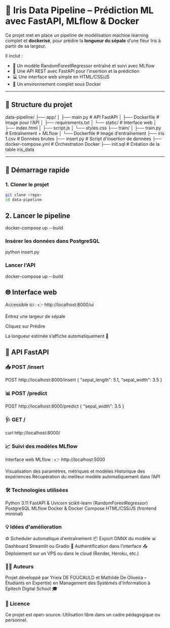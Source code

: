 # 🌸 Iris Data Pipeline – Prédiction ML avec FastAPI, MLflow & Docker

Ce projet met en place un pipeline de modélisation machine learning complet et **dockerisé**, pour prédire la **longueur du sépale** d’une fleur Iris à partir de sa largeur.

Il inclut :
- 🧠 Un modèle RandomForestRegressor entraîné et suivi avec MLflow
- 🔁 Une API REST avec FastAPI pour l’insertion et la prédiction
- 💻 Une interface web simple en HTML/CSS/JS
- 🐳 Un environnement complet sous Docker

---

## 📂 Structure du projet

data-pipeline/ ├── app/ │ ├── main.py # API FastAPI │ ├── Dockerfile # Image pour l'API │ ├── requirements.txt │ └── static/ # Interface web │ ├── index.html │ ├── script.js │ └── styles.css ├── train/ │ ├── train.py # Entraînement + MLflow │ └── Dockerfile # Image d'entraînement ├── iris 1.csv # Données brutes ├── insert.py # Script d'insertion de données ├── docker-compose.yml # Orchestration Docker ├── init.sql # Création de la table iris_data


---

## 🚀 Démarrage rapide

### 1. Cloner le projet

```bash
git clone <repo>
cd data-pipeline
```

## 2. Lancer le pipeline

docker-compose up --build

### Insérer les données dans PostgreSQL

python insert.py

### Lancer l'API
docker-compose up --build  

## 🌐 Interface web

Accessible ici :
👉 http://localhost:8000/ui

Entrez une largeur de sépale

Cliquez sur Prédire

La longueur estimée s’affiche automatiquement 🎉


## 🔁 API FastAPI
### 📥 POST /insert

POST http://localhost:8000/insert
{
  "sepal_length": 5.1,
  "sepal_width": 3.5
}

### 📊 POST /predict

POST http://localhost:8000/predict
{
  "sepal_width": 3.5
}

### 🩺 GET /

curl http://localhost:8000/

### 📈 Suivi des modèles MLflow
Interface web MLflow :
👉 http://localhost:5000

Visualisation des paramètres, métriques et modèles
Historique des expériences
Récupération du meilleur modèle automatiquement dans l’API

### 🛠 Technologies utilisées

Python 3.11
FastAPI & Uvicorn
scikit-learn (RandomForestRegressor)
PostgreSQL
MLflow
Docker & Docker Compose
HTML/CSS/JS (frontend minimal)

### 💡 Idées d'amélioration
⚙️ Scheduler automatique d'entraînement
📦 Export ONNX du modèle
📊 Dashboard Streamlit ou Gradio
🔐 Authentification dans l’interface
📤 Déploiement sur un VPS ou dans le cloud (Render, Heroku, etc.)

### 👩‍💻 Auteurs
Projet développé par Yrieix DE FOUCAULD et Mathilde De Oliveira – Étudiants en Expert(e) en Management des Systèmes d'Information à Epitech Digital School 🎓

### 📜 Licence
Ce projet est open-source. Utilisation libre dans un cadre pédagogique ou personnel.


